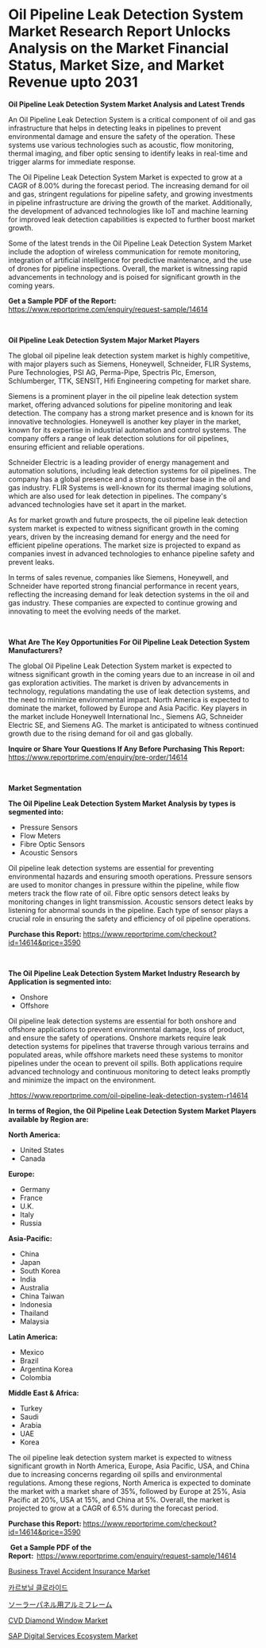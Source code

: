 <p><h1>Oil Pipeline Leak Detection System Market Research Report Unlocks Analysis on the Market Financial Status, Market Size, and Market Revenue upto 2031</h1></p><p><strong>Oil Pipeline Leak Detection System Market Analysis and Latest Trends</strong></p>
<p><p>An Oil Pipeline Leak Detection System is a critical component of oil and gas infrastructure that helps in detecting leaks in pipelines to prevent environmental damage and ensure the safety of the operation. These systems use various technologies such as acoustic, flow monitoring, thermal imaging, and fiber optic sensing to identify leaks in real-time and trigger alarms for immediate response.</p><p>The Oil Pipeline Leak Detection System Market is expected to grow at a CAGR of 8.00% during the forecast period. The increasing demand for oil and gas, stringent regulations for pipeline safety, and growing investments in pipeline infrastructure are driving the growth of the market. Additionally, the development of advanced technologies like IoT and machine learning for improved leak detection capabilities is expected to further boost market growth.</p><p>Some of the latest trends in the Oil Pipeline Leak Detection System Market include the adoption of wireless communication for remote monitoring, integration of artificial intelligence for predictive maintenance, and the use of drones for pipeline inspections. Overall, the market is witnessing rapid advancements in technology and is poised for significant growth in the coming years.</p></p>
<p><strong>Get a Sample PDF of the Report:&nbsp;</strong> <a href="https://www.reportprime.com/enquiry/request-sample/14614">https://www.reportprime.com/enquiry/request-sample/14614</a></p>
<p>&nbsp;</p>
<p><strong>Oil Pipeline Leak Detection System Major Market Players</strong></p>
<p><p>The global oil pipeline leak detection system market is highly competitive, with major players such as Siemens, Honeywell, Schneider, FLIR Systems, Pure Technologies, PSI AG, Perma-Pipe, Spectris Plc, Emerson, Schlumberger, TTK, SENSIT, Hifi Engineering competing for market share.</p><p>Siemens is a prominent player in the oil pipeline leak detection system market, offering advanced solutions for pipeline monitoring and leak detection. The company has a strong market presence and is known for its innovative technologies. Honeywell is another key player in the market, known for its expertise in industrial automation and control systems. The company offers a range of leak detection solutions for oil pipelines, ensuring efficient and reliable operations.</p><p>Schneider Electric is a leading provider of energy management and automation solutions, including leak detection systems for oil pipelines. The company has a global presence and a strong customer base in the oil and gas industry. FLIR Systems is well-known for its thermal imaging solutions, which are also used for leak detection in pipelines. The company's advanced technologies have set it apart in the market.</p><p>As for market growth and future prospects, the oil pipeline leak detection system market is expected to witness significant growth in the coming years, driven by the increasing demand for energy and the need for efficient pipeline operations. The market size is projected to expand as companies invest in advanced technologies to enhance pipeline safety and prevent leaks.</p><p>In terms of sales revenue, companies like Siemens, Honeywell, and Schneider have reported strong financial performance in recent years, reflecting the increasing demand for leak detection systems in the oil and gas industry. These companies are expected to continue growing and innovating to meet the evolving needs of the market.</p></p>
<p>&nbsp;</p>
<p><strong>What Are The Key Opportunities For Oil Pipeline Leak Detection System Manufacturers?</strong></p>
<p><p>The global Oil Pipeline Leak Detection System market is expected to witness significant growth in the coming years due to an increase in oil and gas exploration activities. The market is driven by advancements in technology, regulations mandating the use of leak detection systems, and the need to minimize environmental impact. North America is expected to dominate the market, followed by Europe and Asia Pacific. Key players in the market include Honeywell International Inc., Siemens AG, Schneider Electric SE, and Siemens AG. The market is anticipated to witness continued growth due to the rising demand for oil and gas globally.</p></p>
<p><strong>Inquire or Share Your Questions If Any Before Purchasing This Report:</strong> <a href="https://www.reportprime.com/enquiry/pre-order/14614">https://www.reportprime.com/enquiry/pre-order/14614</a></p>
<p>&nbsp;</p>
<p><strong>Market Segmentation</strong></p>
<p><strong>The Oil Pipeline Leak Detection System Market Analysis by types is segmented into:</strong></p>
<p><ul><li>Pressure Sensors</li><li>Flow Meters</li><li>Fibre Optic Sensors</li><li>Acoustic Sensors</li></ul></p>
<p><p>Oil pipeline leak detection systems are essential for preventing environmental hazards and ensuring smooth operations. Pressure sensors are used to monitor changes in pressure within the pipeline, while flow meters track the flow rate of oil. Fibre optic sensors detect leaks by monitoring changes in light transmission. Acoustic sensors detect leaks by listening for abnormal sounds in the pipeline. Each type of sensor plays a crucial role in ensuring the safety and efficiency of oil pipeline operations.</p></p>
<p><strong>Purchase this Report:&nbsp;</strong><a href="https://www.reportprime.com/checkout?id=14614&price=3590">https://www.reportprime.com/checkout?id=14614&price=3590</a></p>
<p>&nbsp;</p>
<p><strong>The Oil Pipeline Leak Detection System Market Industry Research by Application is segmented into:</strong></p>
<p><ul><li>Onshore</li><li>Offshore</li></ul></p>
<p><p>Oil pipeline leak detection systems are essential for both onshore and offshore applications to prevent environmental damage, loss of product, and ensure the safety of operations. Onshore markets require leak detection systems for pipelines that traverse through various terrains and populated areas, while offshore markets need these systems to monitor pipelines under the ocean to prevent oil spills. Both applications require advanced technology and continuous monitoring to detect leaks promptly and minimize the impact on the environment.</p></p>
<p><a href="https://www.reportprime.com/oil-pipeline-leak-detection-system-r14614">&nbsp;https://www.reportprime.com/oil-pipeline-leak-detection-system-r14614</a></p>
<p><strong>In terms of Region, the Oil Pipeline Leak Detection System Market Players available by Region are:</strong></p>
<p>
    <p> <strong> North America: </strong>
        <ul>
            <li>United States</li>
            <li>Canada</li>
        </ul>
        </p> 
    <p> <strong> Europe: </strong>
        <ul>
            <li>Germany</li>
            <li>France</li>
            <li>U.K.</li>
            <li>Italy</li>
            <li>Russia</li>
        </ul>
        </p> 
    <p> <strong> Asia-Pacific: </strong>
        <ul>
            <li>China</li>
            <li>Japan</li>
            <li>South Korea</li>
            <li>India</li>
            <li>Australia</li>
            <li>China Taiwan</li>
            <li>Indonesia</li>
            <li>Thailand</li>
            <li>Malaysia</li>
        </ul>
        </p> 
    <p> <strong> Latin America: </strong>
        <ul>
            <li>Mexico</li>
            <li>Brazil</li>
            <li>Argentina Korea</li>
            <li>Colombia</li>
        </ul>
        </p> 
    <p> <strong> Middle East & Africa: </strong>
        <ul>
            <li>Turkey</li>
            <li>Saudi</li>
            <li>Arabia</li>
            <li>UAE</li>
            <li>Korea</li>
        </ul>
    </p>
    </p>
<p><p>The oil pipeline leak detection system market is expected to witness significant growth in North America, Europe, Asia Pacific, USA, and China due to increasing concerns regarding oil spills and environmental regulations. Among these regions, North America is expected to dominate the market with a market share of 35%, followed by Europe at 25%, Asia Pacific at 20%, USA at 15%, and China at 5%. Overall, the market is projected to grow at a CAGR of 6.5% during the forecast period.</p></p>
<p><strong>Purchase this Report: </strong><a href="https://www.reportprime.com/checkout?id=14614&price=3590">https://www.reportprime.com/checkout?id=14614&price=3590</a></p>
<p>&nbsp;<strong>Get a Sample PDF of the Report:&nbsp;&nbsp;</strong><a href="https://www.reportprime.com/enquiry/request-sample/14614">https://www.reportprime.com/enquiry/request-sample/14614</a></p>
<p><strong></strong></p>
<p><p><a href="https://github.com/yoshih12/Market-Research-Report-List-2/blob/main/business-travel-accident-insurance-market.md">Business Travel Accident Insurance Market</a></p><p><a href="https://github.com/BrettWeberrt8767765/Market-Research-Report-List-1/blob/main/603012523195.md">카르보닐 클로라이드</a></p><p><a href="https://github.com/hilmi-2a/Market-Research-Report-List-1/blob/main/158209025478.md">ソーラーパネル用アルミフレーム</a></p><p><a href="https://issuu.com/reportprime-2/docs/cvd-diamond-window-market-size-2030.pptx">CVD Diamond Window Market</a></p><p><a href="https://github.com/castoriffic/Market-Research-Report-List-4/blob/main/sap-digital-services-ecosystem-market.md">SAP Digital Services Ecosystem Market</a></p></p>